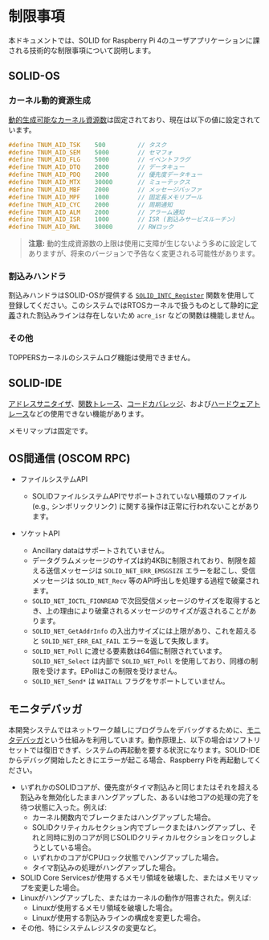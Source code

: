 # 制限事項

本ドキュメントでは、SOLID for Raspberry Pi 4のユーザアプリケーションに課される技術的な制限事項について説明します。


## SOLID-OS

### カーネル動的資源生成

[動的生成可能なカーネル資源数][5]は固定されており、現在は以下の値に設定されています。

```c
#define TNUM_AID_TSK    500         // タスク
#define TNUM_AID_SEM    5000        // セマフォ
#define TNUM_AID_FLG    5000        // イベントフラグ
#define TNUM_AID_DTQ    2000        // データキュー
#define TNUM_AID_PDQ    2000        // 優先度データキュー
#define TNUM_AID_MTX    30000       // ミューテックス
#define TNUM_AID_MBF    2000        // メッセージバッファ
#define TNUM_AID_MPF    1000        // 固定長メモリプール
#define TNUM_AID_CYC    2000        // 周期通知
#define TNUM_AID_ALM    2000        // アラーム通知
#define TNUM_AID_ISR    1000        // ISR (割込みサービスルーチン)
#define TNUM_AID_RWL    30000       // RWロック
```

> **注意:** 動的生成資源数の上限は使用に支障が生じないよう多めに設定してありますが、将来のバージョンで予告なく変更される可能性があります。


### 割込みハンドラ

割込みハンドラはSOLID-OSが提供する [`SOLID_INTC_Register`][6] 関数を使用して登録してください。このシステムではRTOSカーネルで扱うものとして静的に[定義][7]された割込みラインは存在しないため `acre_isr` などの関数は機能しません。


### その他

TOPPERSカーネルのシステムログ機能は使用できません。


## SOLID-IDE

[アドレスサニタイザ][4]、[関数トレース][2]、[コードカバレッジ][8]、および[ハードウェアトレース][3]などの使用できない機能があります。 <!-- RM #3371 #3374 -->

メモリマップは固定です。

<!-- TODO: check if XRay is really unavailable -->


## OS間通信 (OSCOM RPC)

- ファイルシステムAPI
    - SOLIDファイルシステムAPIでサポートされていない種類のファイル (e.g., シンボリックリンク) に関する操作は正常に行われないことがあります。

- ソケットAPI
    - Ancillary dataはサポートされていません。
    - データグラムメッセージのサイズは約4KBに制限されており、制限を超える送信メッセージは `SOLID_NET_ERR_EMSGSIZE` エラーを起こし、受信メッセージは `SOLID_NET_Recv` 等のAPI呼出しを処理する過程で破棄されます。
    - `SOLID_NET_IOCTL_FIONREAD` で次回受信メッセージのサイズを取得するとき、上の理由により破棄されるメッセージのサイズが返されることがあります。
    - `SOLID_NET_GetAddrInfo` の入出力サイズには上限があり、これを超えると `SOLID_NET_ERR_EAI_FAIL` エラーを返して失敗します。
    - `SOLID_NET_Poll` に渡せる要素数は64個に制限されています。<!-- OSCOM_MAX_NFDS -->`SOLID_NET_Select` は内部で `SOLID_NET_Poll` を使用しており、同様の制限を受けます。EPollはこの制限を受けません。
    - `SOLID_NET_Send*` は `WAITALL` フラグをサポートしていません。<!-- RM #3457 -->

## モニタデバッガ

本開発システムではネットワーク越しにプログラムをデバッグするために、[モニタデバッガ][1]という仕組みを利用しています。動作原理上、以下の場合はソフトリセットでは復旧できず、システムの再起動を要する状況になります。SOLID-IDEからデバッグ開始したときにエラーが起こる場合、Raspberry Piを再起動してください。

- いずれかのSOLIDコアが、優先度がタイマ割込みと同じまたはそれを超える割込みを無効化したままハングアップした、あるいは他コアの処理の完了を待つ状態に入った。例えば:
    - カーネル関数内でブレークまたはハングアップした場合。
    - SOLIDクリティカルセクション内でブレークまたはハングアップし、それと同時に別のコアが同じSOLIDクリティカルセクションをロックしようとしている場合。
    - いずれかのコアがCPUロック状態でハングアップした場合。
    - タイマ割込みの処理がハングアップした場合。
- SOLID Core Servicesが使用するメモリ領域を破壊した、またはメモリマップを変更した場合。
- Linuxがハングアップした、またはカーネルの動作が阻害された。例えば:
    - Linuxが使用するメモリ領域を破壊した場合。
    - Linuxが使用する割込みラインの構成を変更した場合。
- その他、特にシステムレジスタの変更など。


[1]: http://solid.kmckk.com/doc/skit/current/os/solution-config.html?highlight=%E3%83%A2%E3%83%8B%E3%82%BF#solid-os
[2]: http://solid.kmckk.com/doc/skit/current/user_guide/function_trace.html
[3]: http://solid.kmckk.com/doc/skit/current/user_guide/hardware_trace.html
[4]: http://solid.kmckk.com/doc/skit/current/user_guide/address_sanitizer.html
[5]: http://solid.kmckk.com/doc/skit/current/os/kernel/kernel_config.html#id68
[6]: http://solid.kmckk.com/doc/skit/current/os/cs/intc.html#c.SOLID_INTC_Register
[7]: http://solid.kmckk.com/doc/skit/current/os/kernel/kernel_config.html#id63
[8]: http://solid.kmckk.com/doc/skit/current/user_guide/code_coverage.html
